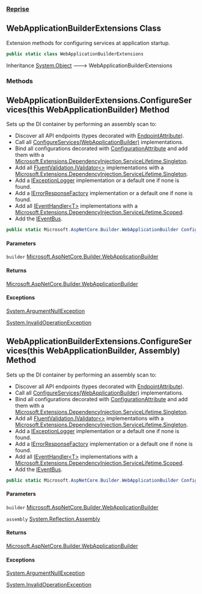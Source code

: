 ### [Reprise](Reprise.md 'Reprise')

## WebApplicationBuilderExtensions Class

Extension methods for configuring services at application startup.

```csharp
public static class WebApplicationBuilderExtensions
```

Inheritance [System.Object](https://docs.microsoft.com/en-us/dotnet/api/System.Object 'System.Object') &#129106; WebApplicationBuilderExtensions
### Methods

<a name='Reprise.WebApplicationBuilderExtensions.ConfigureServices(thisMicrosoft.AspNetCore.Builder.WebApplicationBuilder)'></a>

## WebApplicationBuilderExtensions.ConfigureServices(this WebApplicationBuilder) Method

Sets up the DI container by performing an assembly scan to:
- Discover all API endpoints (types decorated with [EndpointAttribute](Reprise.EndpointAttribute.md 'Reprise.EndpointAttribute')).
- Call all [ConfigureServices(WebApplicationBuilder)](Reprise.IServiceConfigurator.md#Reprise.IServiceConfigurator.ConfigureServices(Microsoft.AspNetCore.Builder.WebApplicationBuilder) 'Reprise.IServiceConfigurator.ConfigureServices(Microsoft.AspNetCore.Builder.WebApplicationBuilder)') 
  implementations.
- Bind all configurations decorated with [ConfigurationAttribute](Reprise.ConfigurationAttribute.md 'Reprise.ConfigurationAttribute') 
  and add them with a [Microsoft.Extensions.DependencyInjection.ServiceLifetime.Singleton](https://docs.microsoft.com/en-us/dotnet/api/Microsoft.Extensions.DependencyInjection.ServiceLifetime.Singleton 'Microsoft.Extensions.DependencyInjection.ServiceLifetime.Singleton').
- Add all [FluentValidation.IValidator&lt;&gt;](https://docs.microsoft.com/en-us/dotnet/api/FluentValidation.IValidator-1 'FluentValidation.IValidator`1') implementations with a [Microsoft.Extensions.DependencyInjection.ServiceLifetime.Singleton](https://docs.microsoft.com/en-us/dotnet/api/Microsoft.Extensions.DependencyInjection.ServiceLifetime.Singleton 'Microsoft.Extensions.DependencyInjection.ServiceLifetime.Singleton').
- Add a [IExceptionLogger](Reprise.IExceptionLogger.md 'Reprise.IExceptionLogger') implementation or a default one if none is found.
- Add a [IErrorResponseFactory](Reprise.IErrorResponseFactory.md 'Reprise.IErrorResponseFactory') implementation or a default one if none is found.
- Add all [IEventHandler&lt;T&gt;](Reprise.IEventHandler_T_.md 'Reprise.IEventHandler<T>') implementations with a [Microsoft.Extensions.DependencyInjection.ServiceLifetime.Scoped](https://docs.microsoft.com/en-us/dotnet/api/Microsoft.Extensions.DependencyInjection.ServiceLifetime.Scoped 'Microsoft.Extensions.DependencyInjection.ServiceLifetime.Scoped').
- Add the [IEventBus](Reprise.IEventBus.md 'Reprise.IEventBus').

```csharp
public static Microsoft.AspNetCore.Builder.WebApplicationBuilder ConfigureServices(this Microsoft.AspNetCore.Builder.WebApplicationBuilder builder);
```
#### Parameters

<a name='Reprise.WebApplicationBuilderExtensions.ConfigureServices(thisMicrosoft.AspNetCore.Builder.WebApplicationBuilder).builder'></a>

`builder` [Microsoft.AspNetCore.Builder.WebApplicationBuilder](https://docs.microsoft.com/en-us/dotnet/api/Microsoft.AspNetCore.Builder.WebApplicationBuilder 'Microsoft.AspNetCore.Builder.WebApplicationBuilder')

#### Returns
[Microsoft.AspNetCore.Builder.WebApplicationBuilder](https://docs.microsoft.com/en-us/dotnet/api/Microsoft.AspNetCore.Builder.WebApplicationBuilder 'Microsoft.AspNetCore.Builder.WebApplicationBuilder')

#### Exceptions

[System.ArgumentNullException](https://docs.microsoft.com/en-us/dotnet/api/System.ArgumentNullException 'System.ArgumentNullException')

[System.InvalidOperationException](https://docs.microsoft.com/en-us/dotnet/api/System.InvalidOperationException 'System.InvalidOperationException')

<a name='Reprise.WebApplicationBuilderExtensions.ConfigureServices(thisMicrosoft.AspNetCore.Builder.WebApplicationBuilder,System.Reflection.Assembly)'></a>

## WebApplicationBuilderExtensions.ConfigureServices(this WebApplicationBuilder, Assembly) Method

Sets up the DI container by performing an assembly scan to:
- Discover all API endpoints (types decorated with [EndpointAttribute](Reprise.EndpointAttribute.md 'Reprise.EndpointAttribute')).
- Call all [ConfigureServices(WebApplicationBuilder)](Reprise.IServiceConfigurator.md#Reprise.IServiceConfigurator.ConfigureServices(Microsoft.AspNetCore.Builder.WebApplicationBuilder) 'Reprise.IServiceConfigurator.ConfigureServices(Microsoft.AspNetCore.Builder.WebApplicationBuilder)') 
  implementations.
- Bind all configurations decorated with [ConfigurationAttribute](Reprise.ConfigurationAttribute.md 'Reprise.ConfigurationAttribute') 
  and add them with a [Microsoft.Extensions.DependencyInjection.ServiceLifetime.Singleton](https://docs.microsoft.com/en-us/dotnet/api/Microsoft.Extensions.DependencyInjection.ServiceLifetime.Singleton 'Microsoft.Extensions.DependencyInjection.ServiceLifetime.Singleton').
- Add all [FluentValidation.IValidator&lt;&gt;](https://docs.microsoft.com/en-us/dotnet/api/FluentValidation.IValidator-1 'FluentValidation.IValidator`1') implementations with a [Microsoft.Extensions.DependencyInjection.ServiceLifetime.Singleton](https://docs.microsoft.com/en-us/dotnet/api/Microsoft.Extensions.DependencyInjection.ServiceLifetime.Singleton 'Microsoft.Extensions.DependencyInjection.ServiceLifetime.Singleton').
- Add a [IExceptionLogger](Reprise.IExceptionLogger.md 'Reprise.IExceptionLogger') implementation or a default one if none is found.
- Add a [IErrorResponseFactory](Reprise.IErrorResponseFactory.md 'Reprise.IErrorResponseFactory') implementation or a default one if none is found.
- Add all [IEventHandler&lt;T&gt;](Reprise.IEventHandler_T_.md 'Reprise.IEventHandler<T>') implementations with a [Microsoft.Extensions.DependencyInjection.ServiceLifetime.Scoped](https://docs.microsoft.com/en-us/dotnet/api/Microsoft.Extensions.DependencyInjection.ServiceLifetime.Scoped 'Microsoft.Extensions.DependencyInjection.ServiceLifetime.Scoped').
- Add the [IEventBus](Reprise.IEventBus.md 'Reprise.IEventBus').

```csharp
public static Microsoft.AspNetCore.Builder.WebApplicationBuilder ConfigureServices(this Microsoft.AspNetCore.Builder.WebApplicationBuilder builder, System.Reflection.Assembly assembly);
```
#### Parameters

<a name='Reprise.WebApplicationBuilderExtensions.ConfigureServices(thisMicrosoft.AspNetCore.Builder.WebApplicationBuilder,System.Reflection.Assembly).builder'></a>

`builder` [Microsoft.AspNetCore.Builder.WebApplicationBuilder](https://docs.microsoft.com/en-us/dotnet/api/Microsoft.AspNetCore.Builder.WebApplicationBuilder 'Microsoft.AspNetCore.Builder.WebApplicationBuilder')

<a name='Reprise.WebApplicationBuilderExtensions.ConfigureServices(thisMicrosoft.AspNetCore.Builder.WebApplicationBuilder,System.Reflection.Assembly).assembly'></a>

`assembly` [System.Reflection.Assembly](https://docs.microsoft.com/en-us/dotnet/api/System.Reflection.Assembly 'System.Reflection.Assembly')

#### Returns
[Microsoft.AspNetCore.Builder.WebApplicationBuilder](https://docs.microsoft.com/en-us/dotnet/api/Microsoft.AspNetCore.Builder.WebApplicationBuilder 'Microsoft.AspNetCore.Builder.WebApplicationBuilder')

#### Exceptions

[System.ArgumentNullException](https://docs.microsoft.com/en-us/dotnet/api/System.ArgumentNullException 'System.ArgumentNullException')

[System.InvalidOperationException](https://docs.microsoft.com/en-us/dotnet/api/System.InvalidOperationException 'System.InvalidOperationException')